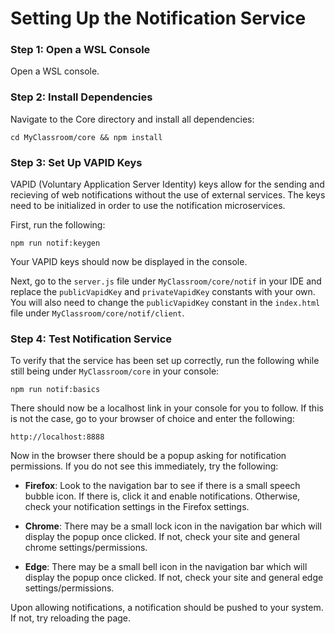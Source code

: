 # Setting Up the Notification Service

### Step 1: Open a WSL Console
Open a WSL console.

### Step 2: Install Dependencies
Navigate to the Core directory and install all dependencies:

```
cd MyClassroom/core && npm install
```

### Step 3: Set Up VAPID Keys
VAPID (Voluntary Application Server Identity) keys allow for the sending and recieving of web notifications without the use of external services.
The keys need to be initialized in order to use the notification microservices.

First, run the following:

```
npm run notif:keygen
```

Your VAPID keys should now be displayed in the console.

Next, go to the `server.js` file under `MyClassroom/core/notif` in your IDE and replace the `publicVapidKey` and `privateVapidKey` constants with your own. You will also need to change the `publicVapidKey` constant in the `index.html` file under `MyClassroom/core/notif/client`.

### Step 4: Test Notification Service
To verify that the service has been set up correctly, run the following while still being under `MyClassroom/core` in your console:

```
npm run notif:basics
```

There should now be a localhost link in your console for you to follow. If this is not the case, go to your browser of choice and enter the following:

```
http://localhost:8888
```

Now in the browser there should be a popup asking for notification permissions. If you do not see this immediately, try the following:

* **Firefox**: Look to the navigation bar to see if there is a small speech bubble icon. If there is, click it and enable notifications. Otherwise, check your notification settings in the Firefox settings.

* **Chrome**: There may be a small lock icon in the navigation bar which will display the popup once clicked. If not, check your site and general chrome settings/permissions.

* **Edge**: There may be a small bell icon in the navigation bar which will display the popup once clicked. If not, check your site and general edge settings/permissions.

Upon allowing notifications, a notification should be pushed to your system. If not, try reloading the page.

